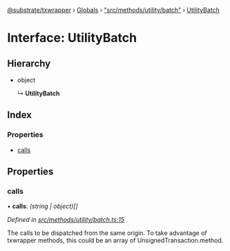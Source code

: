 [@substrate/txwrapper](../README.md) › [Globals](../globals.md) › ["src/methods/utility/batch"](../modules/_src_methods_utility_batch_.md) › [UtilityBatch](_src_methods_utility_batch_.utilitybatch.md)

# Interface: UtilityBatch

## Hierarchy

* object

  ↳ **UtilityBatch**

## Index

### Properties

* [calls](_src_methods_utility_batch_.utilitybatch.md#calls)

## Properties

###  calls

• **calls**: *(string | object)[]*

*Defined in [src/methods/utility/batch.ts:15](https://github.com/paritytech/txwrapper/blob/5aca21f/src/methods/utility/batch.ts#L15)*

The calls to be dispatched from the same origin.
To take advantage of txwrapper methods, this could be an array of
UnsignedTransaction.method.
